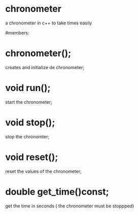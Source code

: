 # chronometer
a chronometer in c++ to take times easily

#members:

# chronometer(); 
creates and initialize de chronometer;

# void run(); 
start the chronometer;

# void stop();
stop the chronomter;

# void reset();
reset the values of the chronometer;

# double get_time()const;
get the time in seconds ( the chronometer must be stoppped)

